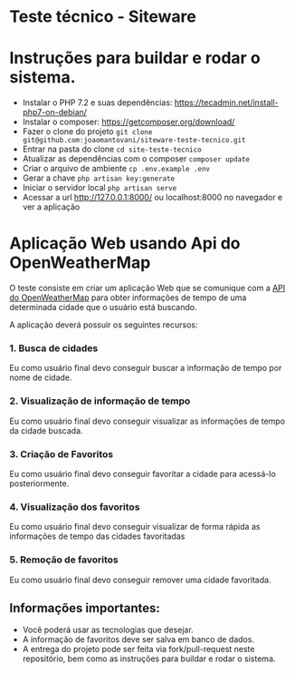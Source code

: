 # Teste técnico - Siteware

# Instruções para buildar e rodar o sistema.

 - Instalar o PHP 7.2 e suas dependências: https://tecadmin.net/install-php7-on-debian/
 - Instalar o composer: https://getcomposer.org/download/
 - Fazer o clone do projeto `git clone git@github.com:joaomantovani/siteware-teste-tecnico.git`
 - Entrar na pasta do clone `cd site-teste-tecnico`
 - Atualizar as dependências com o composer `composer update`
 - Criar o arquivo de ambiente `cp .env.example .env`
 - Gerar a chave `php artisan key:generate`
 - Iniciar o servidor local `php artisan serve`
 - Acessar a url http://127.0.0.1:8000/ ou localhost:8000 no navegador e ver a aplicação

# Aplicação Web usando Api do OpenWeatherMap

O teste consiste em criar um aplicação Web que se comunique com a [API do OpenWeatherMap](https://openweathermap.org/) para obter informações de tempo de uma determinada cidade que o usuário está buscando.

A aplicação deverá possuir os seguintes recursos:

### 1. Busca de cidades
   Eu como usuário final devo conseguir buscar a informação de tempo por nome de cidade.
### 2. Visualização de informação de tempo
   Eu como usuário final devo conseguir visualizar as informações de tempo da cidade buscada.
### 3. Criação de Favoritos
   Eu como usuário final devo conseguir favoritar a cidade para acessá-lo posteriormente.
### 4. Visualização dos favoritos
   Eu como usuário final devo conseguir visualizar de forma rápida as informações de tempo das cidades favoritadas
### 5. Remoção de favoritos
   Eu como usuário final devo conseguir remover uma cidade favoritada.

## Informações importantes:

- Você poderá usar as tecnologias que desejar. 
- A informação de favoritos deve ser salva em banco de dados.
- A entrega do projeto pode ser feita via fork/pull-request neste repositório, bem como as instruções para buildar e rodar o sistema.







